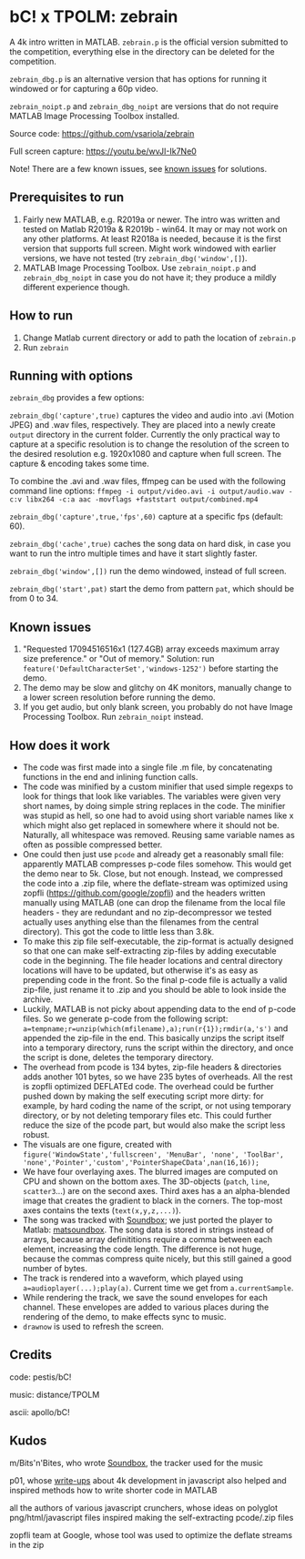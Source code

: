 # bC! x TPOLM: zebrain

A 4k intro written in MATLAB. `zebrain.p` is the official version submitted to the competition, everything else in the directory can be deleted for the competition.

`zebrain_dbg.p` is an alternative version that has options for running it windowed or for capturing a 60p video.

`zebrain_noipt.p` and `zebrain_dbg_noipt` are versions that do not require MATLAB Image Processing Toolbox installed.

Source code: https://github.com/vsariola/zebrain

Full screen capture: https://youtu.be/wvJI-Ik7Ne0

Note! There are a few known issues, see [known issues](#Known-issues) for solutions.

## Prerequisites to run

1. Fairly new MATLAB, e.g. R2019a or newer. The intro was written and tested on Matlab R2019a & R2019b - win64. It may or may not work on any other platforms. At least R2018a is needed, because it is the first version that supports full screen. Might work windowed with earlier versions, we have not tested (try `zebrain_dbg('window',[]`).
2. MATLAB Image Processing Toolbox. Use `zebrain_noipt.p` and `zebrain_dbg_noipt` in case you do not have it; they produce a mildly different experience though.

## How to run

1. Change Matlab current directory or add to path the location of `zebrain.p`
2. Run `zebrain`

## Running with options

`zebrain_dbg` provides a few options:

`zebrain_dbg('capture',true)` captures the video and audio into .avi (Motion JPEG) and .wav files, respectively. They are placed into a newly create `output` directory in the current folder. Currently the only practical way to capture at a specific resolution is to change the resolution of the screen to the desired resolution e.g. 1920x1080 and capture when full screen. The capture & encoding takes some time.

To combine the .avi and .wav files, ffmpeg can be used with the following command line options: `ffmpeg -i output/video.avi -i output/audio.wav -c:v libx264 -c:a aac -movflags +faststart output/combined.mp4`

`zebrain_dbg('capture',true,'fps',60)` capture at a specific fps (default: 60).

`zebrain_dbg('cache',true)` caches the song data on hard disk, in case you want to run the intro multiple times and have it start slightly faster.

`zebrain_dbg('window',[])` run the demo windowed, instead of full screen.

`zebrain_dbg('start',pat)` start the demo from pattern `pat`, which should be from 0 to 34.

## Known issues

1. "Requested 17094516516x1 (127.4GB) array exceeds maximum array size preference." or "Out of memory." Solution: run `feature('DefaultCharacterSet','windows-1252')` before starting the demo.
2. The demo may be slow and glitchy on 4K monitors, manually change to a lower screen resolution before running the demo.
3. If you get audio, but only blank screen, you probably do not have Image Processing Toolbox. Run `zebrain_noipt` instead.

## How does it work

- The code was first made into a single file .m file, by concatenating functions in the end and inlining function calls.
- The code was minified by a custom minifier that used simple regexps to look for things that look like variables. The variables were given very short names, by doing simple string replaces in the code. The minifier was stupid as hell, so one had to avoid using short variable names like x which might also get replaced in somewhere where it should not be. Naturally, all whitespace was removed. Reusing same variable names as often as possible compressed better.
- One could then just use `pcode` and already get a reasonably small file: apparently MATLAB compresses p-code files somehow. This would get the demo near to 5k. Close, but not enough. Instead, we compressed the code into a .zip file, where the deflate-stream was optimized using zopfli (https://github.com/google/zopfli) and the headers written manually using MATLAB (one can drop the filename from the local file headers - they are redundant and no zip-decompressor we tested actually uses anything else than the filenames from the central directory). This got the code to little less than 3.8k.
- To make this zip file self-executable, the zip-format is actually designed so that one can make self-extracting zip-files by adding executable code in the beginning. The file header locations and central directory locations will have to be updated, but otherwise it's as easy as prepending code in the front. So the final p-code file is actually a valid zip-file, just rename it to .zip and you should be able to look inside the archive.
- Luckily, MATLAB is not picky about appending data to the end of p-code files. So we generate p-code from the following script: `a=tempname;r=unzip(which(mfilename),a);run(r{1});rmdir(a,'s')` and appended the zip-file in the end. This basically unzips the script itself into a temporary directory, runs the script within the directory, and once the script is done, deletes the temporary directory.
- The overhead from pcode is 134 bytes, zip-file headers & directories adds another 101 bytes, so we have 235 bytes of overheads. All the rest is zopfli optimized DEFLATEd code. The overhead could be further pushed down by making the self executing script more dirty: for example, by hard coding the name of the script, or not using temporary directory, or by not deleting temporary files etc. This could further reduce the size of the pcode part, but would also make the script less robust.
- The visuals are one figure, created with `figure('WindowState','fullscreen', 'MenuBar', 'none', 'ToolBar', 'none','Pointer','custom','PointerShapeCData',nan(16,16));`
- We have four overlaying axes. The blurred images are computed on CPU and shown on the bottom axes. The 3D-objects (`patch`, `line`, `scatter3`...) are on the second axes. Third axes has a an alpha-blended image that creates the gradient to black in the corners. The top-most axes contains the texts (`text(x,y,z,...)`).
- The song was tracked with [Soundbox](https://github.com/mbitsnbites/soundbox); we just ported the player to Matlab: [matsoundbox](https://github.com/vsariola/matsoundbox). The song data is stored in strings instead of arrays, because array definititions require a comma between each element, increasing the code length. The difference is not huge, because the commas compress quite nicely, but this still gained a good number of bytes.
- The track is rendered into a waveform, which played using `a=audioplayer(...);play(a)`. Current time we get from `a.currentSample`.
- While rendering the track, we save the sound envelopes for each channel. These envelopes are added to various places during the rendering of the demo, to make effects sync to music.
- `drawnow` is used to refresh the screen.

## Credits

code: pestis/bC! 

music: distance/TPOLM

ascii: apollo/bC!

## Kudos

m/Bits'n'Bites, who wrote [Soundbox](https://github.com/mbitsnbites/soundbox), the tracker used for the music

p01, whose [write-ups](http://www.p01.org/) about 4k development in javascript also helped and inspired methods how to write shorter code in MATLAB

all the authors of various javascript crunchers, whose ideas on polyglot png/html/javascript files inspired making the self-extracting pcode/.zip files

zopfli team at Google, whose tool was used to optimize the deflate streams in the zip